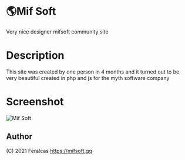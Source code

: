 # 🌎Mif Soft
Very nice designer mifsoft community site

# Description
This site was created by one person in 4 months
and it turned out to be very beautiful
created in php and js
for the myth software company

# Screenshot
![Mif Soft](https://i.imgur.com/o8GQf3O.png)


## Author

(C) 2021  Feralcas
https://mifsoft.gq
